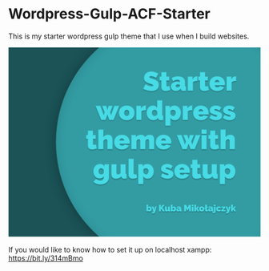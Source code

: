 # Wordpress-Gulp-ACF-Starter
This is my starter wordpress gulp theme that I use when I build websites.

![alt Wordpress Gulp ACF Starter cover](theme_starter/screenshot.png)

If you would like to know how to set it up on localhost xampp:
https://bit.ly/314mBmo
